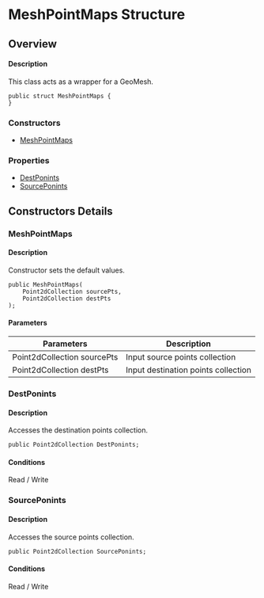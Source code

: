 # MeshPointMaps Structure

## Overview

#### Description
This class acts as a wrapper for a GeoMesh.
```text
public struct MeshPointMaps {
}
```

### Constructors

- [MeshPointMaps](#meshpointmaps)

### Properties

- [DestPonints](#destponints)
- [SourcePonints](#sourceponints)


## Constructors Details

### MeshPointMaps

#### Description
Constructor sets the default values.
```text
public MeshPointMaps(
    Point2dCollection sourcePts, 
    Point2dCollection destPts
);
```

#### Parameters

| Parameters | Description |
| --- | --- |
| Point2dCollection sourcePts | Input source points collection |
| Point2dCollection destPts | Input destination points collection |

### DestPonints

#### Description
Accesses the destination points collection.
```text
public Point2dCollection DestPonints;
```

#### Conditions
Read / Write
### SourcePonints

#### Description
Accesses the source points collection.
```text
public Point2dCollection SourcePonints;
```

#### Conditions
Read / Write